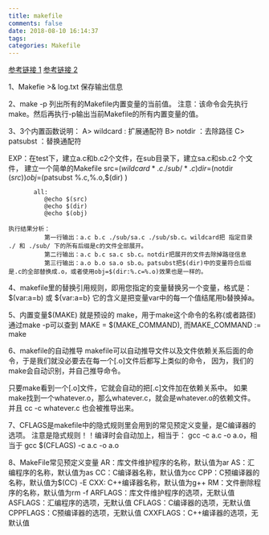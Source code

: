 ```yaml
---
title: makefile
comments: false
date: 2018-08-10 16:14:37
tags:
categories: Makefile
---
```


[参考链接 1](https://blog.csdn.net/ruglcc/article/details/7814546/)
[参考链接 2](https://blog.csdn.net/stpeace/article/details/53054006)


1、Makefie >& log.txt 保存输出信息


2、make -p 列出所有的Makefile内置变量的当前值。
   注意：该命令会先执行make。然后再执行-p输出当前Makefile的所有内置变量的值。


3、3个内置函数说明：
   A> wildcard : 扩展通配符
   B> notdir   ：去除路径
   C> patsubst ：替换通配符

   EXP：在test下，建立a.c和b.c2个文件，在sub目录下，建立sa.c和sb.c2 个文件，
        建立一个简单的Makefile
           src=$(wildcard *.c ./sub/*.c)
           dir=$(notdir $(src))
           obj=$(patsubst %.c,%.o,$(dir) )

           all:
              @echo $(src)
              @echo $(dir)
              @echo $(obj)

	执行结果分析：
              第一行输出：a.c b.c ./sub/sa.c ./sub/sb.c。wildcard把 指定目录 ./ 和 ./sub/ 下的所有后缀是c的文件全部展开。
              第二行输出：a.c b.c sa.c sb.c。notdir把展开的文件去除掉路径信息
              第三行输出：a.o b.o sa.o sb.o。patsubst把$(dir)中的变量符合后缀是.c的全部替换成.o，或者使用obj=$(dir:%.c=%.o)效果也是一样的。


4、makefile里的替换引用规则，即用您指定的变量替换另一个变量，格式是：
   $(var:a=b) 或 ${var:a=b}
   它的含义是把变量var中的每一个值结尾用b替换掉a。


5、内置变量$(MAKE) 就是预设的 make，用于make这个命令的名称(或者路径)
   通过make -p可以查到 MAKE = $(MAKE\_COMMAND), 而MAKE\_COMMAND := make


6、makefile的自动推导
   makefile可以自动推导文件以及文件依赖关系后面的命令，于是我们就没必要去在每一个[.o]文件后都写上类似的命令，
   因为，我们的make会自动识别，并自己推导命令。

   只要make看到一个[.o]文件，它就会自动的把[.c]文件加在依赖关系中。
   如果make找到一个whatever.o，那么whatever.c，就会是whatever.o的依赖文件。并且 cc -c whatever.c 也会被推导出来。


7、CFLAGS是makefile中的隐式规则里会用到的常见预定义变量，是C编译器的选项。
   注意是隐式规则！！编译时会自动加上，相当于：
   gcc -c a.c -o a.o，相当于
   gcc $(CFLAGS) -c a.c -o a.o


8、MakeFile常见预定义变量
   AR：库文件维护程序的名称，默认值为ar
   AS：汇编程序的名称，默认值为as
   CC：C编译器名称，默认值为cc
   CPP：C预编译器的名称，默认值为$(CC) -E
   CXX: C++编译器名称，默认值为g++
   RM：文件删除程序的名称，默认值为rm -f
   ARFLAGS：库文件维护程序的选项，无默认值
   ASFLAGS：汇编程序的选项，无默认值
   CFLAGS：C编译器的选项，无默认值
   CPPFLAGS：C预编译器的选项，无默认值
   CXXFLAGS：C++编译器的选项，无默认值



